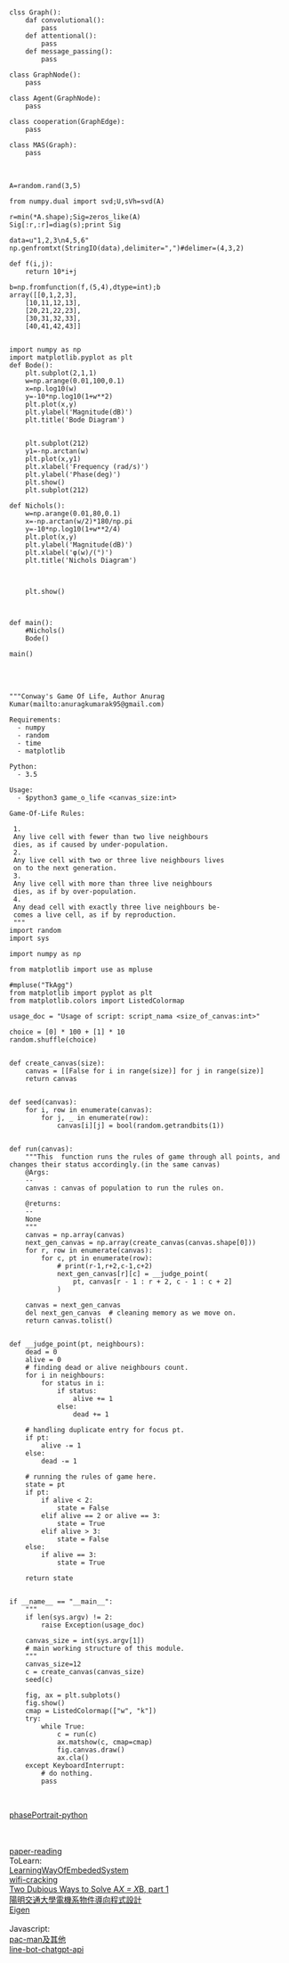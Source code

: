 

<br>


```
clss Graph():
    daf convolutional():
        pass
    def attentional():
        pass
    def message_passing():
        pass

class GraphNode():
    pass

class Agent(GraphNode):
    pass

class cooperation(GraphEdge):
    pass

class MAS(Graph):
    pass

```
<br>

```
A=random.rand(3,5)

from numpy.dual import svd;U,sVh=svd(A)

r=min(*A.shape);Sig=zeros_like(A)
Sig[:r,:r]=diag(s);print Sig

```
```
data=u"1,2,3\n4,5,6"
np.genfromtxt(StringIO(data),delimiter=",")#delimer=(4,3,2)

def f(i,j):
    return 10*i+j

b=np.fromfunction(f,(5,4),dtype=int);b
array([[0,1,2,3],
    [10,11,12,13],
    [20,21,22,23],
    [30,31,32,33],
    [40,41,42,43]]
    

```

```
import numpy as np
import matplotlib.pyplot as plt
def Bode():
    plt.subplot(2,1,1)
    w=np.arange(0.01,100,0.1)
    x=np.log10(w)
    y=-10*np.log10(1+w**2)
    plt.plot(x,y)
    plt.ylabel('Magnitude(dB)')
    plt.title('Bode Diagram')

    
    plt.subplot(212)
    y1=-np.arctan(w)
    plt.plot(x,y1)
    plt.xlabel('Frequency (rad/s)')
    plt.ylabel('Phase(deg)')
    plt.show()
    plt.subplot(212)

def Nichols():
    w=np.arange(0.01,80,0.1)
    x=-np.arctan(w/2)*180/np.pi
    y=-10*np.log10(1+w**2/4)
    plt.plot(x,y)
    plt.ylabel('Magnitude(dB)')
    plt.xlabel('φ(w)/(°)')
    plt.title('Nichols Diagram')
    

    
    plt.show()
    

    
def main():
    #Nichols()
    Bode()

main()
```

<br>
<br>

```
"""Conway's Game Of Life, Author Anurag Kumar(mailto:anuragkumarak95@gmail.com)

Requirements:
  - numpy
  - random
  - time
  - matplotlib

Python:
  - 3.5

Usage:
  - $python3 game_o_life <canvas_size:int>

Game-Of-Life Rules:

 1.
 Any live cell with fewer than two live neighbours
 dies, as if caused by under-population.
 2.
 Any live cell with two or three live neighbours lives
 on to the next generation.
 3.
 Any live cell with more than three live neighbours
 dies, as if by over-population.
 4.
 Any dead cell with exactly three live neighbours be-
 comes a live cell, as if by reproduction.
 """
import random
import sys

import numpy as np

from matplotlib import use as mpluse

#mpluse("TkAgg")
from matplotlib import pyplot as plt
from matplotlib.colors import ListedColormap

usage_doc = "Usage of script: script_nama <size_of_canvas:int>"

choice = [0] * 100 + [1] * 10
random.shuffle(choice)


def create_canvas(size):
    canvas = [[False for i in range(size)] for j in range(size)]
    return canvas


def seed(canvas):
    for i, row in enumerate(canvas):
        for j, _ in enumerate(row):
            canvas[i][j] = bool(random.getrandbits(1))


def run(canvas):
    """This  function runs the rules of game through all points, and changes their status accordingly.(in the same canvas)
    @Args:
    --
    canvas : canvas of population to run the rules on.

    @returns:
    --
    None
    """
    canvas = np.array(canvas)
    next_gen_canvas = np.array(create_canvas(canvas.shape[0]))
    for r, row in enumerate(canvas):
        for c, pt in enumerate(row):
            # print(r-1,r+2,c-1,c+2)
            next_gen_canvas[r][c] = __judge_point(
                pt, canvas[r - 1 : r + 2, c - 1 : c + 2]
            )

    canvas = next_gen_canvas
    del next_gen_canvas  # cleaning memory as we move on.
    return canvas.tolist()


def __judge_point(pt, neighbours):
    dead = 0
    alive = 0
    # finding dead or alive neighbours count.
    for i in neighbours:
        for status in i:
            if status:
                alive += 1
            else:
                dead += 1

    # handling duplicate entry for focus pt.
    if pt:
        alive -= 1
    else:
        dead -= 1

    # running the rules of game here.
    state = pt
    if pt:
        if alive < 2:
            state = False
        elif alive == 2 or alive == 3:
            state = True
        elif alive > 3:
            state = False
    else:
        if alive == 3:
            state = True

    return state


if __name__ == "__main__":
    """
    if len(sys.argv) != 2:
        raise Exception(usage_doc)

    canvas_size = int(sys.argv[1])
    # main working structure of this module.
    """
    canvas_size=12
    c = create_canvas(canvas_size)
    seed(c)

    fig, ax = plt.subplots()
    fig.show()
    cmap = ListedColormap(["w", "k"])
    try:
        while True:
            c = run(c)
            ax.matshow(c, cmap=cmap)
            fig.canvas.draw()
            ax.cla()
    except KeyboardInterrupt:
        # do nothing.
        pass
```

<br>

[phasePortrait-python](https://github.com/phaseportrait/phaseportrait/blob/master/examples/examples.ipynb)<br><br><br>

[paper-reading](https://github.com/mli/paper-reading)<br>
ToLearn:<br>
[LearningWayOfEmbededSystem](https://github.com/SSHeRun/LearningWayOfEmbededSystem)<br>
[wifi-cracking](https://github.com/brannondorsey/wifi-cracking)<br>
[Two Dubious Ways to Solve A*X = X*B, part 1](https://blogs.mathworks.com/cleve/2020/10/09/two-dubious-ways-to-solve-ax-xb-part-1/)<br>
[陽明交通大學電機系物件導向程式設計](http://ocw.nctu.edu.tw/course_detail.php?bgid=8&gid=0&nid=343&page=4)<br>
[Eigen](https://eigen.tuxfamily.org/index.php?title=Main_Page)<br>
<br>
Javascript:<br>
[pac-man及其他](https://www.zhihu.com/answer/2263313024)<br>
[line-bot-chatgpt-api](https://github.com/Hans-Tsai/my-chatgpt/tree/main)<br>



